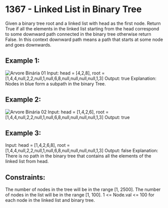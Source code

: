 # 1367 - Linked List in Binary Tree

Given a binary tree root and a linked list with head as the first node. 
Return True if all the elements in the linked list starting from the head correspond to some downward path connected in the binary tree otherwise return False.
In this context downward path means a path that starts at some node and goes downwards.

 
## Example 1:
![Arvore Binária 01](https://assets.leetcode.com/uploads/2020/02/12/sample_1_1720.png)
Input: head = [4,2,8], root = [1,4,4,null,2,2,null,1,null,6,8,null,null,null,null,1,3]
Output: true
Explanation: Nodes in blue form a subpath in the binary Tree.  

## Example 2:
![Arvore Binária 02](https://assets.leetcode.com/uploads/2020/02/12/sample_2_1720.png)
Input: head = [1,4,2,6], root = [1,4,4,null,2,2,null,1,null,6,8,null,null,null,null,1,3]
Output: true

## Example 3:
Input: head = [1,4,2,6,8], root = [1,4,4,null,2,2,null,1,null,6,8,null,null,null,null,1,3]
Output: false
Explanation: There is no path in the binary tree that contains all the elements of the linked list from head.
 

## Constraints:

The number of nodes in the tree will be in the range [1, 2500].
The number of nodes in the list will be in the range [1, 100].
1 <= Node.val <= 100 for each node in the linked list and binary tree.
